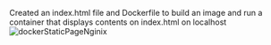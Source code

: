 Created an index.html file and Dockerfile to build an image and run a container that displays contents on index.html on localhost</br>
![dockerStaticPageNginix](https://user-images.githubusercontent.com/37453877/155883514-5343a1d7-7c4c-44e6-a48d-6483dbe43c57.png)
